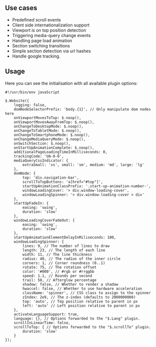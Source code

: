 <!-- region modline

vim: set tabstop=4 shiftwidth=4 expandtab:
vim: foldmethod=marker foldmarker=region,endregion:

endregion

region header

Copyright Torben Sickert 16.12.2012

License
   This library written by Torben Sickert stand under a creative commons
   naming 3.0 unported license.
   see http://creativecommons.org/licenses/by/3.0/deed.de

endregion -->

<h2>Use cases<!--deDE:Einsatzmöglichkeiten--><!--frFR:But--></h2>

*   <span>
        Predefined scroll events<!--deDE:Vordefinierte Scroll-Events-->
    </span>
*   Client side internationalization support
    <!--deDE:Klientseitiger Internationalisierungs-Support-->
*   Viewport is on top position detection
    <!--deDE:
        Erkennung wenn der sichbare Bereich der Website am obigen Rand ist und
        setzten entsprechender Events
    -->
*   Triggering media-query change events
    <!--deDE:
        Auslösen von definierten Events wenn media-querys im responsive Design
        gewechselt werden.
    -->
*   Handling page load animation
    <!--deDE:
        Ermöglichen von Animationen während die Webanwendung im Hintergrund
        geladen wird.
    -->
*   Section switching transitions
    <!--deDE:Animationen zum Übergang einzelner Sektionen-->
*   Simple section detection via url hashes
    <!--deDE:Erkennung der aktuellen Sektion anhand url Hashes-->
*   Handle google tracking.<!--deDE:Verbindung zu google tracking.-->

<h2>Usage<!--deDE:Verwendung--></h2>

Here you can see the initialisation with all available plugin options:
<!--deDE:
    Hier werden alle möglichen Optionen die beim Initialisieren des Plugins
    gesetzt werden können angegeben:
-->

    #!/usr/bin/env javaScript

    $.Website({
        logging: false,
        domNodeSelectorPrefix: 'body.{1}', // Only manipulate dom nodes here
        onViewportMovesToTop: $.noop(),
        onViewportMovesAwayFromTop: $.noop(),
        onChangeToDesktopMode: $.noop(),
        onChangeToTabletMode: $.noop(),
        onChangeToSmartphoneMode: $.noop(),
        onChangeMediaQueryMode: $.noop(),
        onSwitchSection: $.noop(),
        onStartUpAnimationComplete: $.noop(),
        additionalPageLoadingTimeInMilliseconds: 0,
        trackingCode: 'UA-0-0',
        mediaQueryCssIndicator: {
            extraSmall: 'xs', small: 'sm', medium: 'md', large: 'lg'
        },
        domNode: {
            top: 'div.navigation-bar',
            scrollToTopButtons: 'a[href="#top"]',
            startUpAnimationClassPrefix: '.start-up-animation-number-',
            windowLoadingCover: '> div.window-loading-cover',
            windowLoadingSpinner: '> div.window-loading-cover > div'
        },
        startUpFadeIn: {
            easing: 'swing',
            duration: 'slow'
        },
        windowLoadingCoverFadeOut: {
            easing: 'swing',
            duration: 'slow'
        },
        startUpAnimationElementDelayInMiliseconds: 100,
        windowLoadingSpinner: {
            lines: 9, // The number of lines to draw
            length: 23, // The length of each line
            width: 11, // The line thickness
            radius: 40, // The radius of the inner circle
            corners: 1, // Corner roundness (0..1)
            rotate: 75, // The rotation offset
            color: '#000', // #rgb or #rrggbb
            speed: 1.1, // Rounds per second
            trail: 58, // Afterglow percentage
            shadow: false, // Whether to render a shadow
            hwaccel: false, // Whether to use hardware acceleration
            className: 'spinner', // CSS class to assign to the spinner
            zIndex: 2e9, // The z-index (defaults to 2000000000)
            top: 'auto', // Top position relative to parent in px
            left: 'auto' // Left position relative to parent in px
        },
        activateLanguageSupport: true,
        language: {}, // Options forwarded to the "$.Lang" plugin.
        scrollInLinearTime: false,
        scrollToTop: { // Options forwarded to the "$.scrollTo" plugin.
            duration: 'slow'
        }
    });
